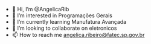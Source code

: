 - 👋 Hi, I’m @AngelicaRib
- 👀 I’m interested in Programações Gerais
- 🌱 I’m currently learning Manufatura Avançada
- 💞️ I’m looking to collaborate on eletronicos
- 📫 How to reach me angelica.ribeiro@fatec.sp.gov.br

<!---
AngelicaRib/AngelicaRib is a ✨ special ✨ repository because its `README.md` (this file) appears on your GitHub profile.
You can click the Preview link to take a look at your changes.
--->
